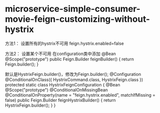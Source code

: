 # microservice-simple-consumer-movie-feign-customizing-without-hystrix

方法1：
设置所有的hystrix不可用
  feign.hystrix.enabled=false 

方法2：
设置某个不可用
  在configuration类中添加
  	@Bean
	@Scope("prototype")
	public Feign.Builder feignBuilder() {
		return Feign.builder();
	}


默认是HystrixFeign.builder()，修改为Feign.builder();
	@Configuration
	@ConditionalOnClass({ HystrixCommand.class, HystrixFeign.class })
	protected static class HystrixFeignConfiguration {
		@Bean
		@Scope("prototype")
		@ConditionalOnMissingBean
		@ConditionalOnProperty(name = "feign.hystrix.enabled", matchIfMissing = false)
		public Feign.Builder feignHystrixBuilder() {
			return HystrixFeign.builder();
		}
	}